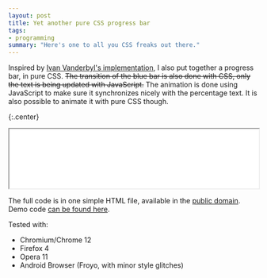 ```yaml
---
layout: post
title: Yet another pure CSS progress bar
tags:
- programming
summary: "Here's one to all you CSS freaks out there."
---
```


Inspired by [Ivan Vanderbyl's implementation][1], I also put together a
progress bar, in pure CSS. <del>The transition of the blue bar is also done
with CSS, only the text is being updated with JavaScript.</del> The animation
is done using JavaScript to make sure it synchronizes nicely with the
percentage text. It is also possible to animate it with pure CSS though.

[1]: http://skunkworks.ivanvanderbyl.com/

{:.center}
<iframe src="/demos/pure-css-progress-bar.html" style="width:100%; height:120px;">&nbsp;</iframe>

The full code is in one simple HTML file, available in the [public domain][2].
Demo code [can be found here][3].

[2]: http://en.wikipedia.org/wiki/Public_domain
[3]: /demos/pure-css-progress-bar.html

Tested with:
* Chromium/Chrome 12
* Firefox 4
* Opera 11
* Android Browser (Froyo, with minor style glitches)
